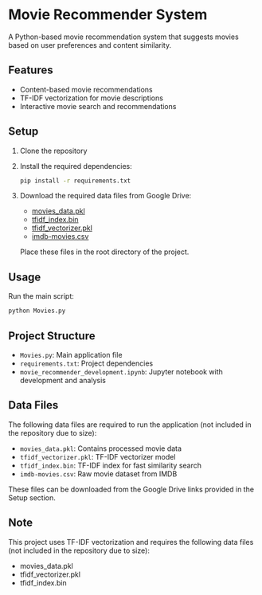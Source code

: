 # Movie Recommender System

A Python-based movie recommendation system that suggests movies based on user preferences and content similarity.

## Features

- Content-based movie recommendations
- TF-IDF vectorization for movie descriptions
- Interactive movie search and recommendations

## Setup

1. Clone the repository
2. Install the required dependencies:
   ```bash
   pip install -r requirements.txt
   ```
3. Download the required data files from Google Drive:
   - [movies_data.pkl](https://drive.google.com/file/d/1bmn6WJ2b2UCHF_SQkgAT3oyxSAuQF42U/view?usp=drive_link)
   - [tfidf_index.bin](https://drive.google.com/file/d/1bnnYz-Y0L5QWwEZfQWlHhoLggBUDklpm/view?usp=drive_link)
   - [tfidf_vectorizer.pkl](https://drive.google.com/file/d/1I_rxnLpaJxoh_HypjGIylaU3-MdBvc63/view?usp=drive_link)
   - [imdb-movies.csv](https://drive.google.com/file/d/1ff4dlynJte3_YCOX2AAC5ZQHk1L-Hkx5/view?usp=drive_link)
   
   Place these files in the root directory of the project.

## Usage

Run the main script:
```bash
python Movies.py
```

## Project Structure

- `Movies.py`: Main application file
- `requirements.txt`: Project dependencies
- `movie_recommender_development.ipynb`: Jupyter notebook with development and analysis

## Data Files

The following data files are required to run the application (not included in the repository due to size):
- `movies_data.pkl`: Contains processed movie data
- `tfidf_vectorizer.pkl`: TF-IDF vectorizer model
- `tfidf_index.bin`: TF-IDF index for fast similarity search
- `imdb-movies.csv`: Raw movie dataset from IMDB

These files can be downloaded from the Google Drive links provided in the Setup section.

## Note

This project uses TF-IDF vectorization and requires the following data files (not included in the repository due to size):
- movies_data.pkl
- tfidf_vectorizer.pkl
- tfidf_index.bin 